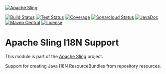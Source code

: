 [![Apache Sling](https://sling.apache.org/res/logos/sling.png)](https://sling.apache.org)

&#32;[![Build Status](https://ci-builds.apache.org/job/Sling/job/modules/job/sling-org-apache-sling-i18n/job/master/badge/icon)](https://ci-builds.apache.org/job/Sling/job/modules/job/sling-org-apache-sling-i18n/job/master/)&#32;[![Test Status](https://img.shields.io/jenkins/tests.svg?jobUrl=https://ci-builds.apache.org/job/Sling/job/modules/job/sling-org-apache-sling-i18n/job/master/)](https://ci-builds.apache.org/job/Sling/job/modules/job/sling-org-apache-sling-i18n/job/master/test/?width=800&height=600)&#32;[![Coverage](https://sonarcloud.io/api/project_badges/measure?project=apache_sling-org-apache-sling-i18n&metric=coverage)](https://sonarcloud.io/dashboard?id=apache_sling-org-apache-sling-i18n)&#32;[![Sonarcloud Status](https://sonarcloud.io/api/project_badges/measure?project=apache_sling-org-apache-sling-i18n&metric=alert_status)](https://sonarcloud.io/dashboard?id=apache_sling-org-apache-sling-i18n)&#32;[![JavaDoc](https://www.javadoc.io/badge/org.apache.sling/org.apache.sling.i18n.svg)](https://www.javadoc.io/doc/org.apache.sling/org-apache-sling-i18n)&#32;[![Maven Central](https://maven-badges.herokuapp.com/maven-central/org.apache.sling/org.apache.sling.i18n/badge.svg)](https://search.maven.org/#search%7Cga%7C1%7Cg%3A%22org.apache.sling%22%20a%3A%22org.apache.sling.i18n%22) [![License](https://img.shields.io/badge/License-Apache%202.0-blue.svg)](https://www.apache.org/licenses/LICENSE-2.0)

# Apache Sling I18N Support

This module is part of the [Apache Sling](https://sling.apache.org) project.

Support for creating Java I18N ResourceBundles from repository
resources.
